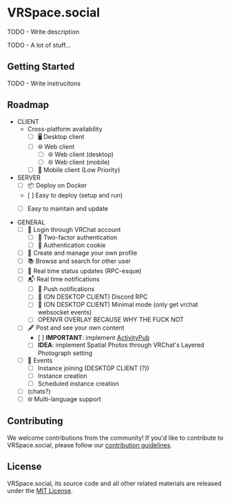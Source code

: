 # VRSpace.social

TODO - Write description

TODO - A lot of stuff...

## Getting Started

TODO - Write instrucitons

## Roadmap
- CLIENT
    - Cross-platform availability
        - [ ] 🖥️ Desktop client
        - [ ] 🌐 Web client
            - [ ] 🌐 Web client (desktop)
            - [ ] 🌐 Web client (mobile)
        - [ ] 📱 Mobile client (Low Priority)
    
- SERVER
    - [ ] 📦 Deploy on Docker
    - [ ] Easy to deploy (setup and run)
    - [ ] Easy to maintain and update


- GENERAL
    - [ ] 👋 Login through VRChat account
        - [ ] 📱 Two-factor authentication
        - [ ] 🔐 Authentication cookie
    - [ ] 📝 Create and manage your own profile
    - [ ] 📚 Browse and search for other user
    - [ ] 📰 Real time status updates (RPC-esque)
    - [ ] 📬 Real time notifications
       - [ ] 🚀 Push notifications
       - [ ] 📩 (ON DESKTOP CLIENT) Discord RPC
       - [ ] 📨 (ON DESKTOP CLIENT) Minimal mode (only get vrchat websocket events)
        - [ ] OPENVR OVERLAY BECAUSE WHY THE FUCK NOT
    - [ ] 🖋️ Post and see your own content
       - [ ] **IMPORTANT**: implement [ActivityPub](https://activitypub.rocks/)
        - [ ] **IDEA**: implement Spatial Photos through VRChat's Layered Photograph setting 
    - [ ] 📅 Events
        - [ ] Instance joining (DESKTOP CLIENT (?))
        - [ ] Instance creation
        - [ ] Scheduled instance creation
    - [ ] (chats?)
    - [ ] 🌐 Multi-language support

## Contributing
We welcome contributions from the community! If you'd like to contribute to VRSpace.social, please follow our [contribution guidelines](CONTRIBUTING.md).

## License
VRSpace.social, its source code and all other related materials are released under the [MIT License](LICENSE).